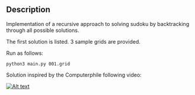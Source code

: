 ## Description

Implementation of a recursive approach to solving sudoku by backtracking through all possible solutions.

The first solution is listed. 3 sample grids are provided.

Run as follows:

```
python3 main.py 001.grid
```

Solution inspired by the Computerphile following video:

[![Alt text](https://img.youtube.com/vi/G_UYXzGuqvM/0.jpg)](https://www.youtube.com/watch?v=G_UYXzGuqvM)
